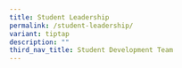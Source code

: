 ```yaml
---
title: Student Leadership
permalink: /student-leadership/
variant: tiptap
description: ""
third_nav_title: Student Development Team
---
```

